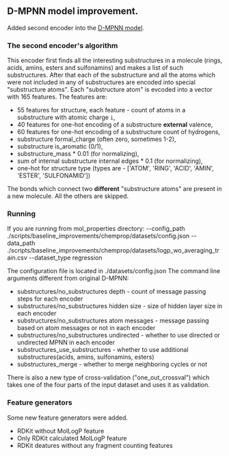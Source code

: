 ## D-MPNN model improvement.

Added second encoder into the [D-MPNN model](https://github.com/chemprop/chemprop).

### The second encoder's algorithm

This encoder first finds all the interesting substructures in a molecule (rings, acids, amins, esters and sulfonamins) and makes a list of such substructures. After that each of the substructure and all the atoms which were not included in any of substructures are encoded into special "substructure atoms". Each "substructure atom" is evcoded into a vector with 165 features. The features are:
* 55 features for structure, each feature - count of atoms in a substructure with atomic charge `i`,
* 40 features for one-hot encoding of a substructure **external** valence,
* 60 features for one-hot encoding of a substructure count of hydrogens,
* substructure formal_charge (often zero, sometimes 1-2),
* substructure is_aromatic (0/1),
* substructure_mass \* 0.01 (for normalizing),
* sum of internal substructure internal edges \* 0.1 (for normalizing),
* one-hot for structure type (types are - ['ATOM', 'RING', 'ACID', 'AMIN', 'ESTER', 'SULFONAMID'])

The bonds which connect two **different** "substructure atoms" are present in a new molecule. All the others are skipped. 

### Running
If you are running from mol_properties directory:
--config_path ./scripts/baseline_improvements/chemprop/datasets/config.json --data_path 
./scripts/baseline_improvements/chemprop/datasets/logp_wo_averaging_train.csv --dataset_type regression

The configuration file is located in ./datasets/config.json
The command line arguments different from original D-MPNN:
- substructures/no_substructures depth - count of message passing steps for each encoder
- substructures/no_substructures hidden size - size of hidden layer size in each encoder
- substructures/no_substructures atom messages - message passing based on atom messages or not in each encoder
- substructures/no_substructures undirected - whether to use directed or undirected MPNN in each encoder
- substructures_use_substructures - whether to use additional substructures(acids, amins, sulfonamins, esters)
- substructures_merge - whether to merge neighboring cycles or not

There is also a new type of cross-validation ("one_out_crossval") which takes one of the four parts of the input dataset and uses it as validation.

### Feature generators

Some new feature generators were added.
- RDKit without MolLogP feature
- Only RDKit calculated MolLogP feature
- RDKit deatures without any fragment counting features   